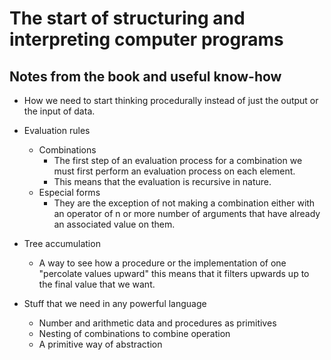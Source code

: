 # The start of structuring and interpreting computer programs

## Notes from the book and useful know-how

+ How we need to start thinking procedurally instead of just the output or the input of data.

+ Evaluation rules
    + Combinations
        + The first step of an evaluation process for a combination we must first perform an evaluation process on each element.
        + This means that the evaluation is recursive in nature.
    + Especial forms
        + They are the exception of not making a combination either with an operator of n or more number of arguments that have already an associated value on them.

+ Tree accumulation
    + A way to see how a procedure or the implementation of one "percolate values upward" this means that it filters upwards up to the final value that we want.

+ Stuff that we need in any powerful language
    + Number and arithmetic data and procedures as primitives
    + Nesting of combinations to combine operation
    + A primitive way of abstraction
